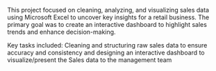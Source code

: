 This project focused on cleaning, analyzing, and visualizing sales data using Microsoft Excel to uncover key insights for a retail business. 
The primary goal was to create an interactive dashboard to highlight sales trends and enhance decision-making.

Key tasks included:
Cleaning and structuring raw sales data to ensure accuracy and consistency and designing an interactive dashboard to visualize/present the Sales data to the management team
